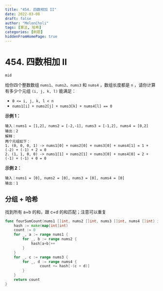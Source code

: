 ```yaml
---
title: "454. 四数相加 II"
date: 2022-03-08
draft: false
author: "MelonCholi"
tags: [算法, 哈希]
categories: [刷题]
hiddenFromHomePage: true
---
```


# 454. 四数相加 II

`mid`

给你四个整数数组 `nums1`、`nums2`、`nums3` 和 `nums4` ，数组长度都是 `n` ，请你计算有多少个元组 `(i, j, k, l)` 能满足：

- `0 <= i, j, k, l < n`
- `nums1[i] + nums2[j] + nums3[k] + nums4[l] == 0`

**示例 1：**

```
输入：nums1 = [1,2], nums2 = [-2,-1], nums3 = [-1,2], nums4 = [0,2]
输出：2
解释：
两个元组如下：
1. (0, 0, 0, 1) -> nums1[0] + nums2[0] + nums3[0] + nums4[1] = 1 + (-2) + (-1) + 2 = 0
2. (1, 1, 0, 0) -> nums1[1] + nums2[1] + nums3[0] + nums4[0] = 2 + (-1) + (-1) + 0 = 0
```

**示例 2：**

```
输入：nums1 = [0], nums2 = [0], nums3 = [0], nums4 = [0]
输出：1
```

## 分组 + 哈希

找到所有 a+b 的和，跟 c+d 的和匹配；注意可以重复

```go
func fourSumCount(nums1 []int, nums2 []int, nums3 []int, nums4 []int) int {
	hash := make(map[int]int)
	count := 0
	for _, a := range nums1 {
		for _, b := range nums2 {
			hash[a+b]++
		}
	}
	for _, c := range nums3 {
		for _, d := range nums4 {
				count += hash[-(c + d)]
		}
	}
	return count
}
```

